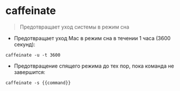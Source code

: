 # caffeinate

> Предотвращает уход системы в режим сна

- Предотвращает уход Mac в режим сна в течении 1 часа (3600 секунд):

`caffeinate -u -t 3600`

- Предотвращение спящего режима до тех пор, пока команда не завершится:

`caffeinate -s {{command}}`
